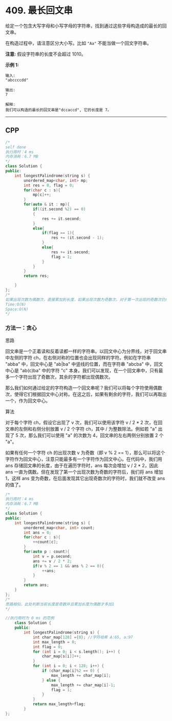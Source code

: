 # 409. 最长回文串

给定一个包含大写字母和小写字母的字符串，找到通过这些字母构造成的最长的回文串。

在构造过程中，请注意区分大小写。比如 `"Aa"` 不能当做一个回文字符串。

**注意:**
假设字符串的长度不会超过 1010。

**示例 1:**

```
输入:
"abccccdd"

输出:
7

解释:
我们可以构造的最长的回文串是"dccaccd", 它的长度是 7。
```

***

## CPP

```cpp
/*
self done
执行用时：4 ms
内存消耗：6.7 MB
*/
class Solution {
public:
    int longestPalindrome(string s) {
        unordered_map<char, int> mp;
        int res = 0, flag = 0;
        for(char c : s){
            mp[c]++;
        }
        for(auto & it : mp){
            if((it.second %2) == 0)
            {
                res += it.second;
            }
            else{
                if(flag == 1){
                    res += (it.second - 1);
                }
                else{
                    res += it.second;
                    flag = 1;
                }
            }
        }
        return res;

    }
};
/*
如果出现次数为偶数次，直接累加到长度，如果出现次数为奇数次，对于第一次出现的奇数次仍然全部累加到长度，后面出现奇数次的只将偶数个累加到长度中(-1 的原因)
Time:O(N)
Space:O(N)
*/
```



### 方法一：贪心

思路

回文串是一个正着读和反着读都一样的字符串。以回文中心为分界线，对于回文串中左侧的字符 ch，在右侧对称的位置也会出现同样的字符。例如在字符串 "abba" 中，回文中心是 "ab|ba" 中竖线的位置，而在字符串 "abcba" 中，回文中心是 "ab(c)ba" 中的字符 "c" 本身。我们可以发现，在一个回文串中，只有最多一个字符出现了奇数次，其余的字符都出现偶数次。

那么我们如何通过给定的字符构造一个回文串呢？我们可以将每个字符使用偶数次，使得它们根据回文中心对称。在这之后，如果有剩余的字符，我们可以再取出一个，作为回文中心。

算法

对于每个字符 ch，假设它出现了 v 次，我们可以使用该字符 v / 2 * 2 次，在回文串的左侧和右侧分别放置 v / 2 个字符 ch，其中 / 为整数除法。例如若 "a" 出现了 5 次，那么我们可以使用 "a" 的次数为 4，回文串的左右两侧分别放置 2 个 "a"。

如果有任何一个字符 ch 的出现次数 v 为奇数（即 v % 2 == 1），那么可以将这个字符作为回文中心，注意只能最多有一个字符作为回文中心。在代码中，我们用 ans 存储回文串的长度，由于在遍历字符时，ans 每次会增加 v / 2 * 2，因此 ans 一直为偶数。但在发现了第一个出现次数为奇数的字符后，我们将 ans 增加 1，这样 ans 变为奇数，在后面发现其它出现奇数次的字符时，我们就不改变 ans 的值了。

```cpp
/*
执行用时：4 ms
内存消耗：6.7 MB
*/
class Solution {
public:
    int longestPalindrome(string s) {
        unordered_map<char, int> count;
        int ans = 0;
        for(char c : s){
            ++count[c];
        }
        for(auto p : count){
            int v = p.second;
            ans += v / 2 * 2;
            if(v % 2 == 1 && ans % 2 == 0){
                ++ans;
            }
        }
        return ans;
    }
};
/*
思路相似，此处判断当前长度是奇数并且累加长度为偶数才多加1
*/
```



```cpp
//执行用时为 0 ms 的范例
    class Solution {
    public:
        int longestPalindrome(string s) {
            int char_map[128] ={0}; //字符哈希 A:65, a:97
            int max_length = 0;
            int flag = 0;
            for (int i = 0; i < s.length(); i++) {
                char_map[s[i]]++;
            }
            for (int i = 0; i < 128; i++) {
                if (char_map[i]%2 == 0) {
                    max_length += char_map[i];
                } else {
                    max_length += char_map[i]-1;
                    flag = 1;
                }
            }
            return max_length+flag;
        }
};
```

